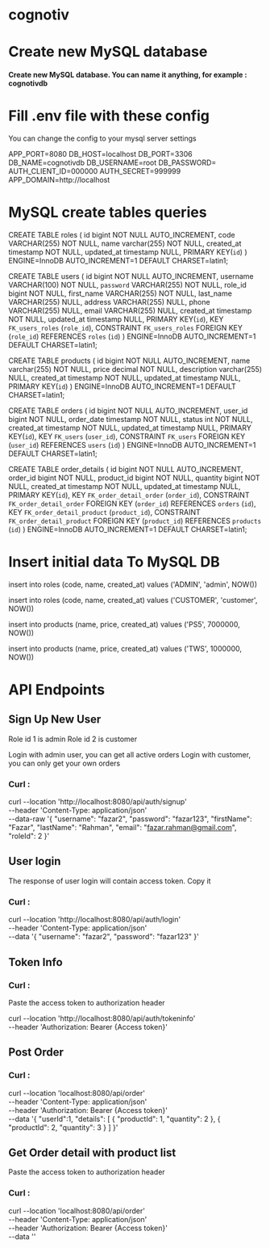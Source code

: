 # cognotiv

# Create new MySQL database 
#### Create new MySQL database. You can name it anything, for example : cognotivdb

# Fill .env file with these config
You can change the config to your mysql server settings

APP_PORT=8080
DB_HOST=localhost
DB_PORT=3306
DB_NAME=cognotivdb
DB_USERNAME=root
DB_PASSWORD=
AUTH_CLIENT_ID=000000
AUTH_SECRET=999999
APP_DOMAIN=http://localhost

# MySQL create tables queries
CREATE TABLE roles (
	id bigint NOT NULL AUTO_INCREMENT,
	code VARCHAR(255) NOT NULL,
	name varchar(255) NOT NULL,
	created_at timestamp NOT NULL,
	updated_at timestamp NULL,
	PRIMARY KEY(`id`)
) ENGINE=InnoDB AUTO_INCREMENT=1 DEFAULT CHARSET=latin1;

CREATE TABLE users (
	id bigint NOT NULL AUTO_INCREMENT,
	username VARCHAR(100) NOT NULL,
	`password` VARCHAR(255) NOT NULL,
	role_id bigint NOT NULL,
	first_name VARCHAR(255) NOT NULL,
	last_name VARCHAR(255) NULL,
	address VARCHAR(255) NULL,
	phone VARCHAR(255) NULL,
	email VARCHAR(255) NULL,
	created_at timestamp NOT NULL,
	updated_at timestamp NULL,
	PRIMARY KEY(`id`),
	KEY `FK_users_roles` (`role_id`),
  	CONSTRAINT `FK_users_roles` FOREIGN KEY (`role_id`) REFERENCES `roles` (`id`)
) ENGINE=InnoDB AUTO_INCREMENT=1 DEFAULT CHARSET=latin1;

CREATE TABLE products (
	id bigint NOT NULL AUTO_INCREMENT,
	name varchar(255) NOT NULL,
	price decimal NOT NULL,
	description varchar(255) NULL,
	created_at timestamp NOT NULL,
	updated_at timestamp NULL,
	PRIMARY KEY(`id`)
) ENGINE=InnoDB AUTO_INCREMENT=1 DEFAULT CHARSET=latin1;


CREATE TABLE orders (
	id bigint NOT NULL AUTO_INCREMENT,
	user_id bigint NOT NULL,
	order_date timestamp NOT NULL,
	status int NOT NULL,
	created_at timestamp NOT NULL,
	updated_at timestamp NULL,
	PRIMARY KEY(`id`),
	KEY `FK_users` (`user_id`),
  	CONSTRAINT `FK_users` FOREIGN KEY (`user_id`) REFERENCES `users` (`id`)
) ENGINE=InnoDB AUTO_INCREMENT=1 DEFAULT CHARSET=latin1;

CREATE TABLE order_details (
	id bigint NOT NULL AUTO_INCREMENT,
	order_id bigint NOT NULL,
	product_id bigint NOT NULL,
	quantity bigint NOT NULL,
	created_at timestamp NOT NULL,
	updated_at timestamp NULL,
	PRIMARY KEY(`id`),
	KEY `FK_order_detail_order` (`order_id`),
  	CONSTRAINT `FK_order_detail_order` FOREIGN KEY (`order_id`) REFERENCES `orders` (`id`),
  	KEY `FK_order_detail_product` (`product_id`),
  	CONSTRAINT `FK_order_detail_product` FOREIGN KEY (`product_id`) REFERENCES `products` (`id`)
) ENGINE=InnoDB AUTO_INCREMENT=1 DEFAULT CHARSET=latin1;

# Insert initial data To MySQL DB
insert into roles (code, name, created_at)
values ('ADMIN', 'admin', NOW())

insert into roles (code, name, created_at)
values ('CUSTOMER', 'customer', NOW())

insert into products (name, price, created_at)
values ('PS5', 7000000, NOW())

insert into products (name, price, created_at)
values ('TWS', 1000000, NOW())

# API Endpoints
## Sign Up New User
Role id 1 is admin
Role id 2 is customer

Login with admin user, you can get all active orders
Login with customer, you can only get your own orders

### Curl :
curl --location 'http://localhost:8080/api/auth/signup' \
--header 'Content-Type: application/json' \
--data-raw '{
    "username": "fazar2",
    "password": "fazar123",
    "firstName": "Fazar",
    "lastName": "Rahman",
    "email": "fazar.rahman@gmail.com",
    "roleId": 2
}'

## User login
The response of user login will contain access token. Copy it

### Curl : 
curl --location 'http://localhost:8080/api/auth/login' \
--header 'Content-Type: application/json' \
--data '{
    "username": "fazar2",
    "password": "fazar123"
}'

## Token Info
### Curl : 
Paste the access token to authorization header

curl --location 'http://localhost:8080/api/auth/tokeninfo' \
--header 'Authorization: Bearer {Access token}'

## Post Order
### Curl :
curl --location 'localhost:8080/api/order' \
--header 'Content-Type: application/json' \
--header 'Authorization: Bearer {Access token}' \
--data '{
    "userId":1,
    "details": [
        {
            "productId": 1,
            "quantity": 2
        },
        {
            "productId": 2,
            "quantity": 3
        }
    ]
}'

## Get Order detail with product list
Paste the access token to authorization header

### Curl :
curl --location 'localhost:8080/api/order' \
--header 'Content-Type: application/json' \
--header 'Authorization: Bearer {Access token}' \
--data ''